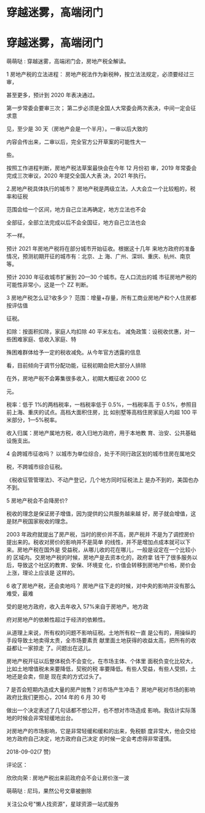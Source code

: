 # 穿越迷雾，高端闭门

# 穿越迷雾，高端闭门

萌萌哒 : 穿越迷雾，高端闭门会，房地产税全解读。

1 房地产税的立法进程： 房地产税法作为新税种，按立法法规定，必须要经过三审，

甚至更多，预计到 2020 年表决通过。

第一步常委会要审三次； 第二步必须是全国人大常委会两次表决，中间一定会征求意

见，至少是 30 天（房地产会是一个半月）。一审以后大致的

内容会传出来，二审以后，完全官方公开草案的可能性大一

些。

按照工作进程判断，房地产税法草案最快会在今年 12 月份初 审，2019 年常委会完成三次审议，2020 年提交全国人大表 决，2021 年执行。

2.房地产税具体执行的城市？ 房地产税是两级立法，人大会立一个比较粗的，税率和征税

范围会给一个区间，地方自己立法再确定，地方立法也不会

全部征，全部立法完成以后不会全国征，地方自己立法也会

不一样。

预计 2021 年房地产税将在部分城市开始征收。根据这十几年 来地方政府的准备情况，预测初期开征的城市有：北京、上 海、广州、深圳、重庆、杭州、南京等。

预计 2030 年征收城市扩展到 20—30 个城市。在人口流出的城 市征房地产税的可能性非常小，这是一个 ZZ 判断。

3 房地产税怎么证?收多少？ 范围：增量+存量，所有工商业房地产和个人住房都按评估值

征税。

扣除：按面积扣除，家庭人均扣除 40 平米左右。 减免政策：设税收优惠，对一些困难家庭、低收入家庭、特

殊困难群体给予一定的税收减免。从今年官方透露的信息

看，目前倾向于调节分配功能，征税初期会把大部分人排除

在外，房地产税不会筹集很多收入，初期大概征收 2000 亿

元。

税率：低于 1%的两档税率，一档税率低于 0.5%，一档税率高 于 0.5%，参照目前上海、重庆的试点。高档大面积住房，比 如别墅等高档住房家庭人均超 100 平米部分，1—5%税率。

收入归属：房地产属地方税，收入归地方政府，用于本地教 育、治安、公共基础设施支出。

4 会跨城市征收吗？ 以城市为单位综合，处于不同行政区划的城市住房在属地交

税，不跨城市综合征税。

《税收征管管理法》、不动产登记，几个地方同时征税法上 是办不到的，美国也办不到。

5 房地产税会不会降房价?

税收的理念是保证房子增值，因为提供的公共服务越来越 好，房子就会增值，这是财产税国家税收的理念。

2003 年政府就提出了房产税，当时的房价并不高，房产税并 不是为了调控房价提出来的。税收对房价的影响并不是简单 的线性，并不是增加点成本就可以下来。房地产税在国外是 受益税，从哪儿收的花在哪儿，一般是设定在一个比较小的 区域内。交房地产税的时候，房地产是去资本化的，政府拿 钱干了很多服务以后，导致这个社区的教育、安保、环境变 化，价值会转移到房地产价格，房价会上涨，理论上应该是 这样的。

6 收了房地产税，还会卖地吗？ 房地产往下走的时候，对中央的影响并没有那么难受，最难

受的是地方政府，收入去年收入 57%来自于房地产。地方政

府对房地产的依赖性超过于经济的依赖性。

从道理上来说，所有权的问题不影响征税。土地所有权一直 是公有的，用操纵的手段导致土地卖得太贵，全市场要素贡 献里面土地获得的收益太高，把所有的收益都让一家掠走 了。问题出在这儿。

房地产税开征以后整体税负不会变化，在市场主体、个体里 面税负变化比较大，比如土地增值税未来要降低，契税的税 率要降低。有些人受益，有些人受损，土地还是会卖，但是 现在卖的方式过头了。

7 是否会短期内造成大量的房产抛售？对市场产生冲击？ 房地产税对市场的影响政府比我们更担心，2014 年的 6 月 30 号

做出一个决定表述了几句话都不想公开，也不想对市场造成 影响。我估计实际落地的时候会非常轻缓地出台。

对房地产的市场影响，它是非常轻缓和缓和的出来，免税额 度非常大，他会交给地方政府自己决定，地方政府自己决定 的时候一定会考虑得非常谨慎。

2018-09-02(7 赞)

评论区：

欣欣向荣 : 房地产税出来前政府会不会让房价涨一波

萌萌哒 : 尼玛，果然公号文章被删除

关注公众号"懒人找资源"，星球资源一站式服务
